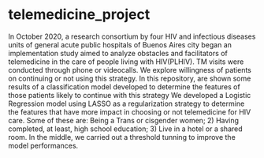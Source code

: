 # telemedicine_project
In October 2020, a research consortium by four HIV and infectious diseases units of general acute public hospitals of Buenos Aires city began an implementation study aimed to analyze obstacles and facilitators of telemedicine in the care of people living with HIV(PLHIV). TM visits were conducted through phone or videocalls. We explore willingness of patients on continuing or not using this strategy. In this repository, are shown some results of a classification model developed to determine the features of those patients likely to continue with this strategy
We developed a Logistic Regression model using LASSO as a regularization strategy to determine the features that have more impact in choosing or not telemedicine for HIV care. Some of these are: Being a Trans or cisgender women; 2) Having completed, at least, high school education; 3) Live in a hotel or a shared room. In the middle, we carried out a threshold tunning to improve the model performances.

